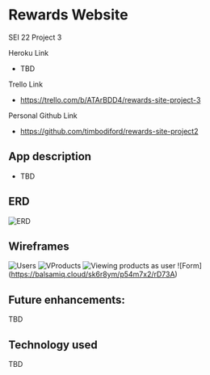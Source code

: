 # Rewards Website

SEI 22 Project 3 


Heroku Link
  * TBD
  
Trello Link
  * https://trello.com/b/ATArBDD4/rewards-site-project-3
  
 Personal Github Link
  * https://github.com/timbodiford/rewards-site-project2

## App description
  * TBD

## ERD
![ERD](https://www.lucidchart.com/documents/edit/1646d4e7-67b8-4bac-840a-9e0b083c873a/0?beaconFlowId=1CB1EDDB1558069F)


## Wireframes
![Users](https://balsamiq.cloud/sk6r8ym/p54m7x2/rAECC)
![VProducts](https://balsamiq.cloud/sk6r8ym/p54m7x2/r00D2)
![Viewing products as user](https://balsamiq.cloud/sk6r8ym/p54m7x2/rB6E0)
![Form] (https://balsamiq.cloud/sk6r8ym/p54m7x2/rD73A)


## Future enhancements:
TBD
  


## Technology used
TBD


